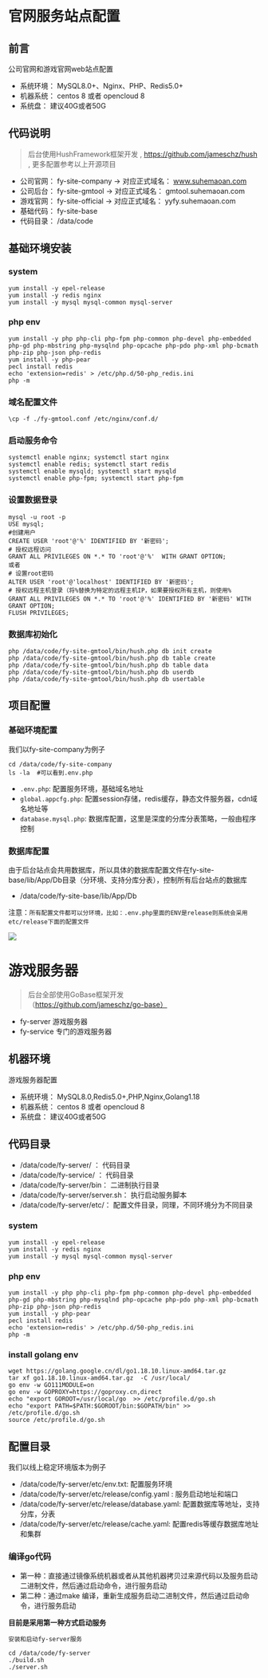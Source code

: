 # 官网服务站点配置

## 前言
公司官网和游戏官网web站点配置
- 系统环境： MySQL8.0+、Nginx、PHP、Redis5.0+
- 机器系统： centos 8 或者 opencloud 8
- 系统盘： 建议40G或者50G

## 代码说明
> 后台使用HushFramework框架开发 , <https://github.com/jameschz/hush> , 更多配置参考以上开源项目

- 公司官网： fy-site-company  -> 对应正式域名： www.suhemaoan.com 
- 公司后台： fy-site-gmtool   -> 对应正式域名： gmtool.suhemaoan.com
- 游戏官网： fy-site-official -> 对应正式域名： yyfy.suhemaoan.com
- 基础代码： fy-site-base
- 代码目录： /data/code

## 基础环境安装
### system 
```
yum install -y epel-release
yum install -y redis nginx
yum install -y mysql mysql-common mysql-server
```
### php env
```
yum install -y php php-cli php-fpm php-common php-devel php-embedded php-gd php-mbstring php-mysqlnd php-opcache php-pdo php-xml php-bcmath php-zip php-json php-redis
yum install -y php-pear
pecl install redis
echo 'extension=redis' > /etc/php.d/50-php_redis.ini
php -m
```
### 域名配置文件
```
\cp -f ./fy-gmtool.conf /etc/nginx/conf.d/
```
### 启动服务命令
```
systemctl enable nginx; systemctl start nginx
systemctl enable redis; systemctl start redis
systemctl enable mysqld; systemctl start mysqld
systemctl enable php-fpm; systemctl start php-fpm
```
### 设置数据登录
```
mysql -u root -p
USE mysql;
#创建用户
CREATE USER 'root'@'%' IDENTIFIED BY '新密码';
# 授权远程访问
GRANT ALL PRIVILEGES ON *.* TO 'root'@'%'  WITH GRANT OPTION;
或者
# 设置root密码
ALTER USER 'root'@'localhost' IDENTIFIED BY '新密码';
# 授权远程主机登录（将%替换为特定的远程主机IP，如果要授权所有主机，则使用%
GRANT ALL PRIVILEGES ON *.* TO 'root'@'%' IDENTIFIED BY '新密码' WITH GRANT OPTION;
FLUSH PRIVILEGES;
```

### 数据库初始化
```
php /data/code/fy-site-gmtool/bin/hush.php db init create
php /data/code/fy-site-gmtool/bin/hush.php db table create
php /data/code/fy-site-gmtool/bin/hush.php db table data
php /data/code/fy-site-gmtool/bin/hush.php db userdb
php /data/code/fy-site-gmtool/bin/hush.php db usertable
```
## 项目配置

### 基础环境配置
我们以fy-site-company为例子
```
cd /data/code/fy-site-company
ls -la  #可以看到.env.php
```
- `.env.php`: 配置服务环境，基础域名地址
- `global.appcfg.php`: 配置session存储，redis缓存，静态文件服务器，cdn域名地址等
- `database.mysql.php`: 数据库配置，这里是深度的分库分表策略，一般由程序控制

### 数据库配置
由于后台站点会共用数据库，所以具体的数据库配置文件在fy-site-base/lib/App/Db目录（分环境、支持分库分表），控制所有后台站点的数据库

- /data/code/fy-site-base/lib/App/Db 

注意：`所有配置文件都可以分环境，比如：.env.php里面的ENV是release则系统会采用etc/release下面的配置文件`

![](https://gitee.com/budongshu/blogimg/raw/master/img/202403222038468.png)



# 游戏服务器
> 后台全部使用GoBase框架开发（https://github.com/jameschz/go-base）

- fy-server 游戏服务器
- fy-service 专门的游戏服务器
  
## 机器环境
游戏服务器配置
- 系统环境： MySQL8.0,Redis5.0+,PHP,Nginx,Golang1.18
- 机器系统： centos 8 或者 opencloud 8
- 系统盘： 建议40G或者50G

## 代码目录
- /data/code/fy-server/ ： 代码目录
- /data/code/fy-service/ ： 代码目录
- /data/code/fy-server/bin： 二进制执行目录
- /data/code/fy-server/server.sh： 执行启动服务脚本
- /data/code/fy-server/etc/： 配置文件目录，同理，不同环境分为不同目录

### system 
```
yum install -y epel-release
yum install -y redis nginx
yum install -y mysql mysql-common mysql-server
```
### php env
```
yum install -y php php-cli php-fpm php-common php-devel php-embedded php-gd php-mbstring php-mysqlnd php-opcache php-pdo php-xml php-bcmath php-zip php-json php-redis
yum install -y php-pear
pecl install redis
echo 'extension=redis' > /etc/php.d/50-php_redis.ini
php -m
```
###  install golang env
```
wget https://golang.google.cn/dl/go1.18.10.linux-amd64.tar.gz
tar xf go1.18.10.linux-amd64.tar.gz  -C /usr/local/
go env -w GO111MODULE=on
go env -w GOPROXY=https://goproxy.cn,direct
echo "export GOROOT=/usr/local/go  >> /etc/profile.d/go.sh 
echo "export PATH=$PATH:$GOROOT/bin:$GOPATH/bin" >> /etc/profile.d/go.sh
source /etc/profile.d/go.sh
```

## 配置目录
我们以线上稳定环境版本为例子
- /data/code/fy-server/etc/env.txt: 配置服务环境
- /data/code/fy-server/etc/release/config.yaml : 服务启动地址和端口
- /data/code/fy-server/etc/release/database.yaml: 配置数据库等地址，支持分库，分表
- /data/code/fy-server/etc/release/cache.yaml: 配置redis等缓存数据库地址和集群

### 编译go代码
- 第一种：直接通过镜像系统机器或者从其他机器拷贝过来源代码以及服务启动二进制文件，然后通过启动命令，进行服务启动
- 第二种：通过make 编译，重新生成服务启动二进制文件，然后通过启动命令，进行服务启动

**目前是采用第一种方式启动服务** 

`安装和启动fy-server服务`
```
cd /data/code/fy-server
./build.sh
./server.sh
```
